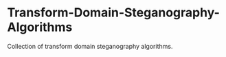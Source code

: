 # Transform-Domain-Steganography-Algorithms
Collection of transform domain steganography algorithms.
